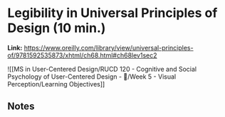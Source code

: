 # Legibility in Universal Principles of Design (10 min.)
**Link:** https://www.oreilly.com/library/view/universal-principles-of/9781592535873/xhtml/ch68.html#ch68lev1sec2

![[MS in User-Centered Design/RUCD 120 - Cognitive and Social Psychology of User-Centered Design - 💾/Week 5 - Visual Perception/Learning Objectives]]

## Notes
